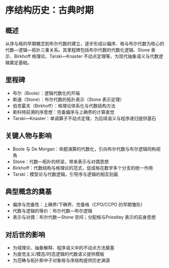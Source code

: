 # 序结构历史：古典时期

## 概述

从序与格的早期概念到布尔代数的建立，逐步形成以偏序、格与布尔代数为核心的代数—逻辑—拓扑三重关系。其里程碑包括布尔代数的代数化逻辑、Stone 表示、Birkhoff 格理论、Tarski—Knaster 不动点定理等，为现代抽象语义与代数逻辑奠定基础。

## 里程碑

- 布尔（Boole）：逻辑代数化的开端
- 斯通（Stone）：布尔代数的拓扑表示（Stone 表示定理）
- 伯克霍夫（Birkhoff）：格理论体系化与代数结构方法
- 斯科特前溯的序思想：完备偏序与上确界的计算直觉
- Tarski—Knaster：单调算子不动点定理，为后续语义与程序递归提供基石

## 关键人物与影响

- Boole 与 De Morgan：命题演算的代数化，引向布尔代数与布尔逻辑同构视角
- Stone：代数—拓扑的桥梁，带来表示与对偶思想
- Birkhoff：代数结构与格理论的范式，促成格在数学多个分支的统一作用
- Tarski：模型论与代数逻辑，引导序与逻辑的相互刻画

## 典型概念的奠基

- 偏序与完备性：上确界/下确界、完备格（CPO/CCPO 的早期雏形）
- 代数与逻辑的等价：布尔代数—布尔逻辑
- 表示与对偶：布尔代数—Stone 空间；分配格与Priestley 表示的前身思想

## 对后世的影响

- 为域理论、抽象解释、程序语义中的不动点方法奠基
- 为直觉主义/模态/时态逻辑的代数语义提供模板
- 为范畴与拓扑斯中子对象格与序结构提供历史渊源
